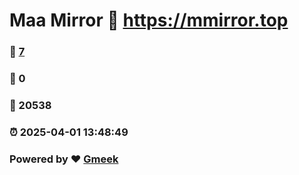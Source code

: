 # Maa Mirror :link: https://mmirror.top 
### :page_facing_up: [7](https://mmirror.top/tag.html) 
### :speech_balloon: 0 
### :hibiscus: 20538 
### :alarm_clock: 2025-04-01 13:48:49 
### Powered by :heart: [Gmeek](https://github.com/Meekdai/Gmeek)

